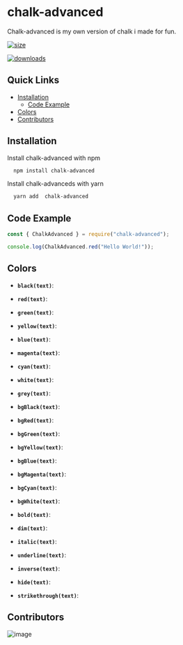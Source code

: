 # chalk-advanced
 
Chalk-advanced is my own version of chalk i made for fun.

[![size](https://img.shields.io/github/repo-size/mezotv/chalk-advanced?color=red&label=SIZE)](https://www.npmjs.com/package/chalk-advanced)

[![downloads](https://img.shields.io/npm/dt/chalk-advanced?color=red)](https://www.npmjs.com/package/chalk-advanced)

## Quick Links

  - [Installation](#installation)
    - [Code Example](#code-example)
  - [Colors](#colors)
  - [Contributors](#contributors)

## Installation

Install  chalk-advanced with npm

```bash
  npm install chalk-advanced
```
Install  chalk-advanceds with yarn
```bash
  yarn add  chalk-advanced
```
    
## Code Example

```js
const { ChalkAdvanced } = require("chalk-advanced");

console.log(ChalkAdvanced.red("Hello World!"));
```

## Colors

- **`black(text)`**: 

- **`red(text)`**: 

- **`green(text)`**: 

- **`yellow(text)`**: 

- **`blue(text)`**: 

- **`magenta(text)`**: 

- **`cyan(text)`**: 

- **`white(text)`**: 

- **`grey(text)`**: 

- **`bgBlack(text)`**: 

- **`bgRed(text)`**: 

- **`bgGreen(text)`**: 

- **`bgYellow(text)`**: 

- **`bgBlue(text)`**: 

- **`bgMagenta(text)`**: 

- **`bgCyan(text)`**: 

- **`bgWhite(text)`**: 

- **`bold(text)`**: 

- **`dim(text)`**: 

- **`italic(text)`**: 

- **`underline(text)`**: 

- **`inverse(text)`**: 

- **`hide(text)`**: 

- **`strikethrough(text)`**: 


## Contributors

![image](https://contrib.rocks/image?repo=mezotv/chalk-advanced)
